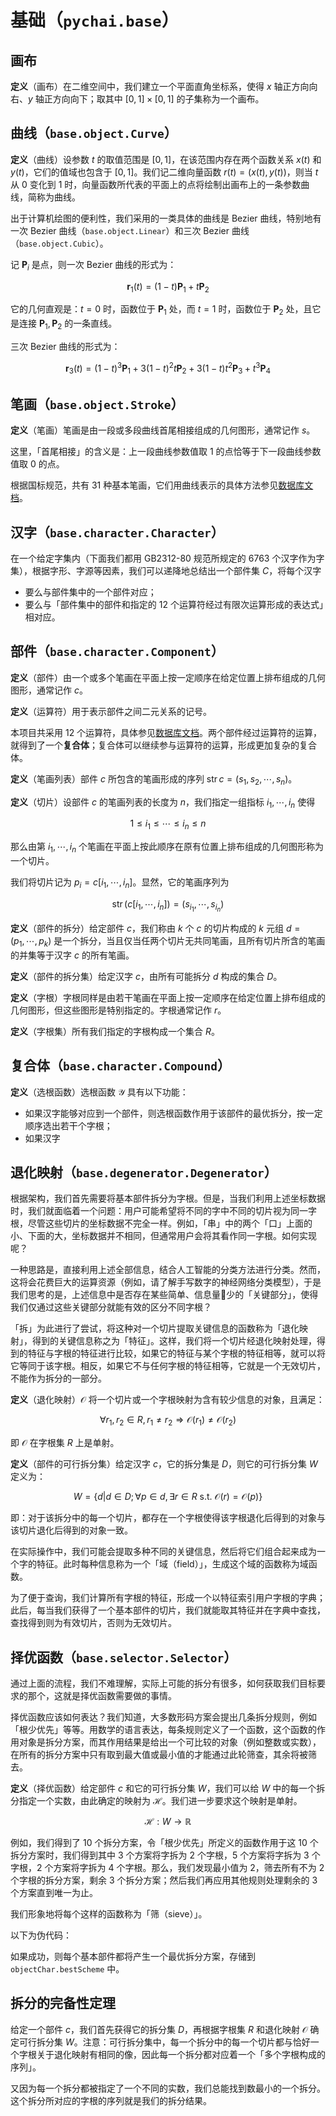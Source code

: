 # 基础（`pychai.base`）

## 画布

**定义**（画布）在二维空间中，我们建立一个平面直角坐标系，使得 $x$ 轴正方向向右、$y$ 轴正方向向下；取其中 $[0, 1]\times [0, 1]$ 的子集称为一个画布。

## 曲线（`base.object.Curve`）

**定义**（曲线）设参数 $t$ 的取值范围是 $[0, 1]$，在该范围内存在两个函数关系 $x(t)$ 和 $y(t)$，它们的值域也包含于 $[0, 1]$。我们记二维向量函数 $r(t)=(x(t),y(t))$，则当 $t$ 从 $0$ 变化到 $1$ 时，向量函数所代表的平面上的点将绘制出画布上的一条参数曲线，简称为曲线。

出于计算机绘图的便利性，我们采用的一类具体的曲线是 Bezier 曲线，特别地有一次 Bezier 曲线（`base.object.Linear`）和三次 Bezier 曲线（`base.object.Cubic`）。

记 $\boldsymbol P_i$ 是点，则一次 Bezier 曲线的形式为：

$$
\boldsymbol r_1(t)=(1-t)\boldsymbol P_1+t\boldsymbol P_2
$$

它的几何直观是：$t=0$ 时，函数位于 $\boldsymbol P_1$ 处，而 $t=1$ 时，函数位于 $\boldsymbol P_2$ 处，且它是连接 $\boldsymbol P_1,\boldsymbol P_2$ 的一条直线。

三次 Bezier 曲线的形式为：

$$
\boldsymbol r_3(t) = (1-t)^3\boldsymbol P_1 + 3(1-t)^2t\boldsymbol P_2 + 3(1-t)t^2\boldsymbol P_3 + t^3\boldsymbol P_4
$$

## 笔画（`base.object.Stroke`）

**定义**（笔画）笔画是由一段或多段曲线首尾相接组成的几何图形，通常记作 $s$。

这里，「首尾相接」的含义是：上一段曲线参数值取 1 的点恰等于下一段曲线参数值取 0 的点。

根据国标规范，共有 31 种基本笔画，它们用曲线表示的具体方法参见[数据库文档](hanzi-chai.github.io/data/)。

## 汉字（`base.character.Character`）

在一个给定字集内（下面我们都用 GB2312-80 规范所规定的 6763 个汉字作为字集），根据字形、字源等因素，我们可以递降地总结出一个部件集 $C$，将每个汉字

- 要么与部件集中的一个部件对应；
- 要么与「部件集中的部件和指定的 12 个运算符经过有限次运算形成的表达式」相对应。


## 部件（`base.character.Component`）

**定义**（部件）由一个或多个笔画在平面上按一定顺序在给定位置上排布组成的几何图形，通常记作 $c$。

**定义**（运算符）用于表示部件之间二元关系的记号。

本项目共采用 12 个运算符，具体参见[数据库文档](hanzi-chai.github.io/data/)。两个部件经过运算符的运算，就得到了一个**复合体**；复合体可以继续参与运算符的运算，形成更加复杂的复合体。

**定义**（笔画列表）部件 $c$ 所包含的笔画形成的序列 $\operatorname{str}c=(s_1,s_2,\cdots,s_n)$。

**定义**（切片）设部件 $c$ 的笔画列表的长度为 $n$，我们指定一组指标 $i_1,\cdots,i_n$ 使得

$$
1\le i_1\le\cdots\le i_n\le n
$$

那么由第 $i_1,\cdots,i_n$ 个笔画在平面上按此顺序在原有位置上排布组成的几何图形称为一个切片。

我们将切片记为 $p_i=c[i_1,\cdots,i_n]$。显然，它的笔画序列为

$$
\operatorname{str}(c[i_1,\cdots,i_n])=(s_{i_1},\cdots,s_{i_n})
$$

**定义**（部件的拆分）给定部件 $c$，我们称由 $k$ 个 $c$ 的切片构成的 $k$ 元组 $d=(p_1,\cdots,p_k)$ 是一个拆分，当且仅当任两个切片无共同笔画，且所有切片所含的笔画的并集等于汉字 $c$ 的所有笔画。

**定义**（部件的拆分集）给定汉字 $c$，由所有可能拆分 $d$ 构成的集合 $D$。

**定义**（字根）字根同样是由若干笔画在平面上按一定顺序在给定位置上排布组成的几何图形，但这些图形是特别指定的。字根通常记作 $r$。

**定义**（字根集）所有我们指定的字根构成一个集合 $R$。

## 复合体（`base.character.Compound`）

**定义**（选根函数）选根函数 $\mathcal Y$ 具有以下功能：

- 如果汉字能够对应到一个部件，则选根函数作用于该部件的最优拆分，按一定顺序选出若干个字根；
- 如果汉字

## 退化映射（`base.degenerator.Degenerator`）

根据架构，我们首先需要将基本部件拆分为字根。但是，当我们利用上述坐标数据时，我们就面临着一个问题：用户可能希望将不同的字中不同的切片视为同一字根，尽管这些切片的坐标数据不完全一样。例如，「串」中的两个「口」上面的小、下面的大，坐标数据并不相同，但通常用户会将其看作同一字根。如何实现呢？

一种思路是，直接利用上述全部信息，结合人工智能的分类方法进行分类。然而，这将会花费巨大的运算资源（例如，请了解手写数字的神经网络分类模型），于是我们思考的是，上述信息中是否存在某些简单、信息量少的「关键部分」，使得我们仅通过这些关键部分就能有效的区分不同字根？

「拆」为此进行了尝试，将这种对一个切片提取关键信息的函数称为「退化映射」，得到的关键信息称之为「特征」。这样，我们将一个切片经退化映射处理，得到的特征与字根的特征进行比较，如果它的特征与某个字根的特征相等，就可以将它等同于该字根。相反，如果它不与任何字根的特征相等，它就是一个无效切片，不能作为拆分的一部分。

**定义**（退化映射）$\mathcal O$ 将一个切片或一个字根映射为含有较少信息的对象，且满足：

$$
\forall r_1,r_2\in R,r_1\ne r_2\Rightarrow \mathcal O(r_1)\ne \mathcal O(r_2)
$$

即 $\mathcal O$ 在字根集 $R$ 上是单射。

**定义**（部件的可行拆分集）给定汉字 $c$，它的拆分集是 $D$，则它的可行拆分集 $W$ 定义为：

$$
W=\{d|d\in D;\forall p\in d, \exists r\in R\text{ s.t. }\mathcal O(r)=\mathcal O(p)\}
$$

即：对于该拆分中的每一个切片，都存在一个字根使得该字根退化后得到的对象与该切片退化后得到的对象一致。

在实际操作中，我们可能会提取多种不同的关键信息，然后将它们组合起来成为一个字的特征。此时每种信息称为一个「域（field）」，生成这个域的函数称为域函数。

为了便于查询，我们计算所有字根的特征，形成一个以特征索引用户字根的字典；此后，每当我们获得了一个基本部件的切片，我们就能取其特征并在字典中查找，查找得到则为有效切片，否则为无效切片。

## 择优函数（`base.selector.Selector`）

通过上面的流程，我们不难理解，实际上可能的拆分有很多，如何获取我们目标要求的那个，这就是择优函数需要做的事情。

择优函数应该如何表达？我们知道，大多数形码方案会提出几条拆分规则，例如「根少优先」等等。用数学的语言表达，每条规则定义了一个函数，这个函数的作用对象是拆分方案，而其作用结果是给出一个可比较的对象（例如整数或实数），在所有的拆分方案中只有取到最大值或最小值的才能通过此轮筛查，其余将被筛去。

**定义**（择优函数）给定部件 $c$ 和它的可行拆分集 $W$，我们可以给 $W$ 中的每一个拆分指定一个实数，由此确定的映射为 $\mathcal H$。我们进一步要求这个映射是单射。

$$
\mathcal H:W\to\mathbb R
$$

例如，我们得到了 10 个拆分方案，令「根少优先」所定义的函数作用于这 10 个拆分方案时，我们得到其中 3 个方案将字拆为 2 个字根，5 个方案将字拆为 3 个字根，2 个方案将字拆为 4 个字根。那么，我们发现最小值为 2，筛去所有不为 2 个字根的拆分方案，剩余 3 个拆分方案；然后我们再应用其他规则处理剩余的 3 个方案直到唯一为止。

我们形象地将每个这样的函数称为「筛（sieve）」。

以下为伪代码：

如果成功，则每个基本部件都将产生一个最优拆分方案，存储到 `objectChar.bestScheme` 中。

## 拆分的完备性定理

给定一个部件 $c$，我们首先获得它的拆分集 $D$，再根据字根集 $R$ 和退化映射 $\mathcal O$ 确定可行拆分集 $W$。注意：可行拆分集中，每一个拆分中的每一个切片都与恰好一个字根关于退化映射有相同的像，因此每一个拆分都对应着一个「多个字根构成的序列」。

又因为每一个拆分都被指定了一个不同的实数，我们总能找到数最小的一个拆分。这个拆分所对应的字根的序列就是我们的拆分结果。

